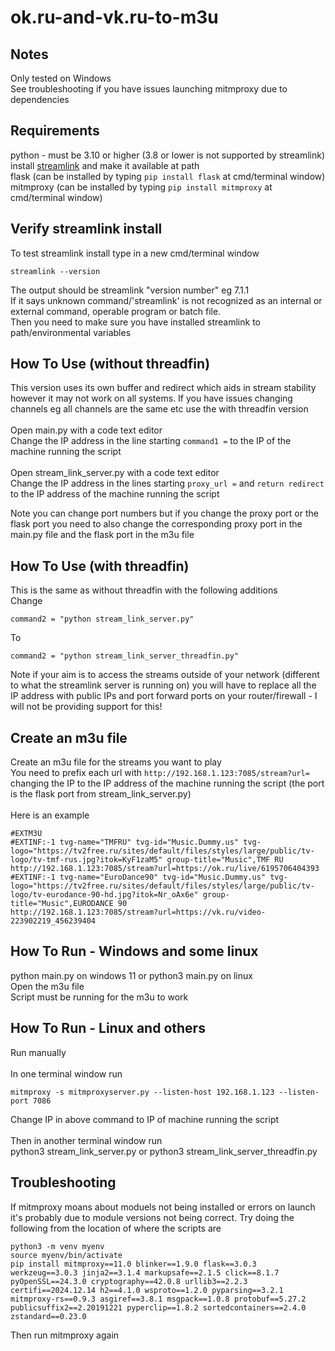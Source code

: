 # ok.ru-and-vk.ru-to-m3u

## Notes
Only tested on Windows <br>
See troubleshooting if you have issues launching mitmproxy due to dependencies

## Requirements
python - must be 3.10 or higher (3.8 or lower is not supported by streamlink) <br>
install [streamlink](https://streamlink.github.io/install.html) and make it available at path <br>
flask (can be installed by typing ```pip install flask``` at cmd/terminal window) <br>
mitmproxy (can be installed by typing ```pip install mitmproxy``` at cmd/terminal window)

## Verify streamlink install
To test streamlink install type in a new cmd/terminal window
```
streamlink --version
```
The output should be
streamlink "version number" eg 7.1.1 <br>
If it says unknown command/'streamlink' is not recognized as an internal or external command,
operable program or batch file. <br>
Then you need to make sure you have installed streamlink to path/environmental variables

## How To Use (without threadfin)
This version uses its own buffer and redirect which aids in stream stability however it may not work on all systems. If you have issues changing channels eg all channels are the same etc use the with threadfin version <br>
<br>
Open main.py with a code text editor <br>
Change the IP address in the line starting ```command1 =``` to the IP of the machine running the script <br>
<br>
Open stream_link_server.py with a code text editor <br>
Change the IP address in the lines starting ```proxy_url =``` and ```return redirect``` to the IP address of the machine running the script <br>

Note you can change port numbers but if you change the proxy port or the flask port you need to also change the corresponding proxy port in the main.py file and the flask port in the m3u file

## How To Use (with threadfin)
This is the same as without threadfin with the following additions <br>
Change <br>
```
command2 = "python stream_link_server.py"
```
To <br>
```
command2 = "python stream_link_server_threadfin.py"
```

Note if your aim is to access the streams outside of your network (different to what the streamlink server is running on) you will have to replace all the IP address with public IPs and port forward ports on your router/firewall - I will not be providing support for this!

## Create an m3u file
Create an m3u file for the streams you want to play <br>
You need to prefix each url with ```http://192.168.1.123:7085/stream?url=``` changing the IP to the IP address of the machine running the script (the port is the flask port from stream_link_server.py) <br>
<br>
Here is an example

```
#EXTM3U
#EXTINF:-1 tvg-name="TMFRU" tvg-id="Music.Dummy.us" tvg-logo="https://tv2free.ru/sites/default/files/styles/large/public/tv-logo/tv-tmf-rus.jpg?itok=KyF1zaM5" group-title="Music",TMF RU
http://192.168.1.123:7085/stream?url=https://ok.ru/live/6195706404393
#EXTINF:-1 tvg-name="EuroDance90" tvg-id="Music.Dummy.us" tvg-logo="https://tv2free.ru/sites/default/files/styles/large/public/tv-logo/tv-eurodance-90-hd.jpg?itok=Nr_oAx6e" group-title="Music",EURODANCE 90
http://192.168.1.123:7085/stream?url=https://vk.ru/video-223902219_456239404
```

## How To Run - Windows and some linux
python main.py on windows 11 or python3 main.py on linux
<br>
Open the m3u file <br>
Script must be running for the m3u to work

## How To Run - Linux and others
Run manually <br>
<br>
In one terminal window run
```
mitmproxy -s mitmproxyserver.py --listen-host 192.168.1.123 --listen-port 7086
```

Change IP in above command to IP of machine running the script <br>
<br>
Then in another terminal window run <br>
python3 stream_link_server.py or python3 stream_link_server_threadfin.py

## Troubleshooting
If mitmproxy moans about moduels not being installed or errors on launch it's probably due to module versions not being correct. Try doing the following from the location of where the scripts are <br>

```
python3 -m venv myenv
source myenv/bin/activate
pip install mitmproxy==11.0 blinker==1.9.0 flask==3.0.3 werkzeug==3.0.3 jinja2==3.1.4 markupsafe==2.1.5 click==8.1.7 pyOpenSSL==24.3.0 cryptography==42.0.8 urllib3==2.2.3 certifi==2024.12.14 h2==4.1.0 wsproto==1.2.0 pyparsing==3.2.1 mitmproxy-rs==0.9.3 asgiref==3.8.1 msgpack==1.0.8 protobuf==5.27.2 publicsuffix2==2.20191221 pyperclip==1.8.2 sortedcontainers==2.4.0 zstandard==0.23.0
```

Then run mitmproxy again
